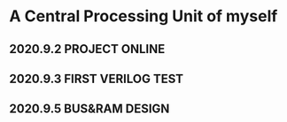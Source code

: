 # A Central Processing Unit of myself
## 2020.9.2 PROJECT ONLINE
## 2020.9.3 FIRST VERILOG TEST
## 2020.9.5 BUS&RAM DESIGN
